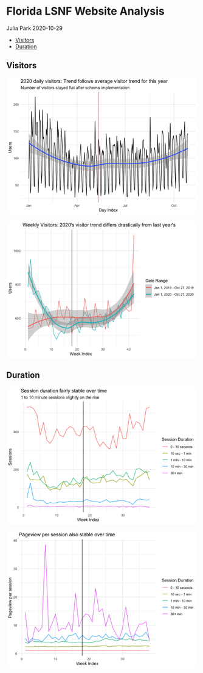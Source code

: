Florida LSNF Website Analysis
================
Julia Park
2020-10-29

  - [Visitors](#visitors)
  - [Duration](#duration)

## Visitors

![](Florida_LSNF_files/figure-gfm/unnamed-chunk-2-1.png)<!-- -->

![](Florida_LSNF_files/figure-gfm/unnamed-chunk-3-1.png)<!-- -->

## Duration

![](Florida_LSNF_files/figure-gfm/unnamed-chunk-5-1.png)<!-- -->

![](Florida_LSNF_files/figure-gfm/unnamed-chunk-6-1.png)<!-- -->
